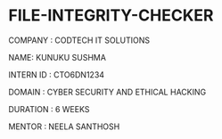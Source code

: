 # FILE-INTEGRITY-CHECKER

COMPANY : CODTECH IT SOLUTIONS

NAME: KUNUKU SUSHMA

INTERN ID : CTO6DN1234

DOMAIN : CYBER SECURITY AND ETHICAL HACKING

DURATION : 6 WEEKS

MENTOR : NEELA SANTHOSH
